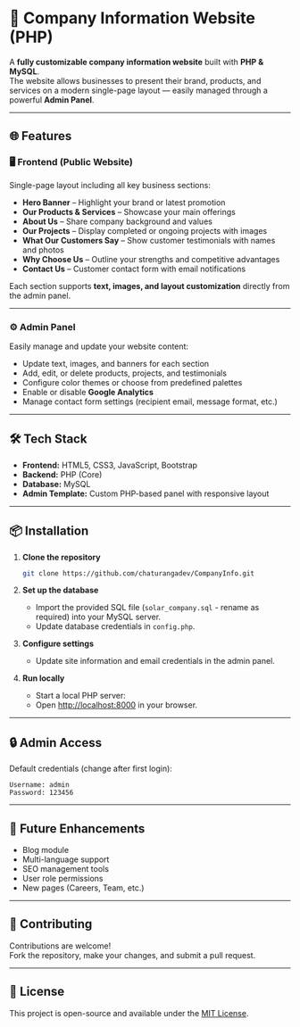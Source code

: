 # 🏢 Company Information Website (PHP)

A **fully customizable company information website** built with **PHP & MySQL**.  
The website allows businesses to present their brand, products, and services on a modern single-page layout — easily managed through a powerful **Admin Panel**.

---

## 🌐 Features

### 🖥️ Frontend (Public Website)
Single-page layout including all key business sections:
- **Hero Banner** – Highlight your brand or latest promotion  
- **Our Products & Services** – Showcase your main offerings  
- **About Us** – Share company background and values  
- **Our Projects** – Display completed or ongoing projects with images  
- **What Our Customers Say** – Show customer testimonials with names and photos  
- **Why Choose Us** – Outline your strengths and competitive advantages  
- **Contact Us** – Customer contact form with email notifications  

Each section supports **text, images, and layout customization** directly from the admin panel.

---

### ⚙️ Admin Panel
Easily manage and update your website content:
- Update text, images, and banners for each section  
- Add, edit, or delete products, projects, and testimonials  
- Configure color themes or choose from predefined palettes  
- Enable or disable **Google Analytics**  
- Manage contact form settings (recipient email, message format, etc.)

---

## 🛠️ Tech Stack

- **Frontend:** HTML5, CSS3, JavaScript, Bootstrap  
- **Backend:** PHP (Core)  
- **Database:** MySQL  
- **Admin Template:** Custom PHP-based panel with responsive layout  

---

## 📦 Installation

1. **Clone the repository**
   ```bash
   git clone https://github.com/chaturangadev/CompanyInfo.git
   ```

2. **Set up the database**
   - Import the provided SQL file (`solar_company.sql` - rename as required) into your MySQL server.  
   - Update database credentials in `config.php`.

3. **Configure settings**
   - Update site information and email credentials in the admin panel.

4. **Run locally**
   - Start a local PHP server:
   - Open [http://localhost:8000](http://localhost:8000) in your browser.

---

## 🔒 Admin Access

Default credentials (change after first login):
```
Username: admin
Password: 123456
```

---

## 🚀 Future Enhancements
- Blog module  
- Multi-language support  
- SEO management tools  
- User role permissions  
- New pages (Careers, Team, etc.)
---

## 🤝 Contributing
Contributions are welcome!  
Fork the repository, make your changes, and submit a pull request.

---

## 📄 License
This project is open-source and available under the [MIT License](LICENSE).
